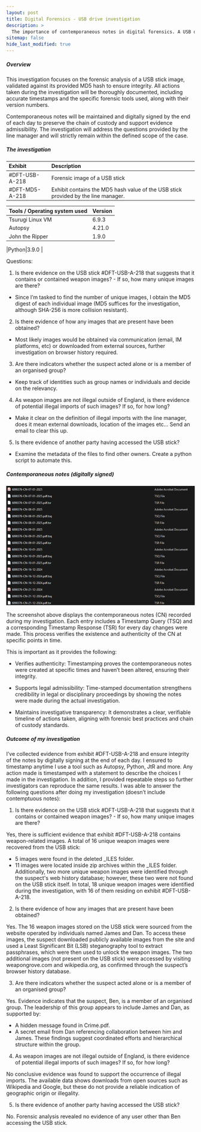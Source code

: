 ```yaml
---
layout: post
title: Digital Forensics - USB drive investigation
description: >
  The importance of contemporaneous notes in digital forensics. A USB drive investigation answering questions from a Line Manager. 
sitemap: false
hide_last_modified: true
---
```


##### Overview
This investigation focuses on the forensic analysis of a USB stick image, validated against its provided MD5 hash to ensure integrity. All actions taken during the investigation will be thoroughly documented, including accurate timestamps and the specific forensic tools used, along with their version numbers.

Contemporaneous notes will be maintained and digitally signed by the end of each day to preserve the chain of custody and support evidence admissibility. The investigation will address the questions provided by the line manager and will strictly remain within the defined scope of the case.

##### The investigation

| Exhibit        | Description|
|:---------------|:-----------|
| #DFT-USB-A-218 |Forensic image of a USB stick |
| #DFT-MD5-A-218 |Exhibit contains the MD5 hash value of the USB stick provided by the line manager.|

| Tools / Operating system used | Version|
|:---------------|:-----------|
|Tsurugi Linux VM|6.9.3|
|Autopsy|4.21.0|
|John the Ripper|1.9.0 |

|Python|3.9.0 |

Questions: 
1.	Is there evidence on the USB stick #DFT-USB-A-218 that suggests that it contains or contained weapon images? - If so, how many unique images are there? 
-	Since I’m tasked to find the number of unique images, I obtain the MD5 digest of each individual image (MD5 suffices for the investigation, although SHA-256 is more collision resistant).
2.	Is there evidence of how any images that are present have been obtained? 
-	Most likely images would be obtained via communication (email, IM platforms, etc) or downloaded from external sources, further investigation on browser history required.
3.	Are there indicators whether the suspect acted alone or is a member of an organised group? 
-	Keep track of identities such as group names or individuals and decide on the relevancy. 

4.	As weapon images are not illegal outside of England, is there evidence of potential illegal imports of such images? If so, for how long? 
-	Make it clear on the definition of illegal imports with the line manager, does it mean external downloads, location of the images etc... Send an email to clear this up.
5.	Is there evidence of another party having accessed the USB stick?
-	Examine the metadata of the files to find other owners. Create a python script to automate this.

##### Contemporaneous notes (digitally signed)
![800x400](/assets/img/blog/df-cn-proof.png "CN-proof")

The screenshot above displays the contemporaneous notes (CN) recorded during my investigation. Each entry includes a Timestamp Query (TSQ) and a corresponding Timestamp Response (TSR) for every day changes were made. This process verifies the existence and authenticity of the CN at specific points in time.

This is important as it provides the following:

- Verifies authenticity: Timestamping proves the contemporaneous notes were created at specific times and haven’t been altered, ensuring their integrity.

- Supports legal admissibility: Time-stamped documentation strengthens credibility in legal or disciplinary proceedings by showing the notes were made during the actual investigation.

- Maintains investigative transparency: It demonstrates a clear, verifiable timeline of actions taken, aligning with forensic best practices and chain of custody standards.


##### Outcome of my investigation
I’ve collected evidence from exhibit #DFT-USB-A-218 and ensure integrity of the notes by digitally signing at the end of each day. I ensured to timestamp anytime I use a tool such as Autopsy, Python, JtR and more. Any action made is timestamped with a statement to describe the choices I made in the investigation. In addition, I provided repeatable steps so further investigators can reproduce the same results. I was able to answer the following questions after doing my investigation (doesn’t include contemptuous notes):

1.	Is there evidence on the USB stick #DFT-USB-A-218 that suggests that it contains or contained weapon images? - If so, how many unique images are there?

Yes, there is sufficient evidence that exhibit #DFT-USB-A-218 contains weapon-related images. A total of 16 unique weapon images were recovered from the USB stick:
-	5 images were found in the deleted _ILES folder.
-	11 images were located inside zip archives within the _ILES folder.
Additionally, two more unique weapon images were identified through the suspect's web history database; however, these two were not found on the USB stick itself. In total, 18 unique weapon images were identified during the investigation, with 16 of them residing on exhibit #DFT-USB-A-218.

2.	Is there evidence of how any images that are present have been obtained? 

Yes. The 16 weapon images stored on the USB stick were sourced from the website operated by individuals named James and Dan. To access these images, the suspect downloaded publicly available images from the site and used a Least Significant Bit (LSB) steganography tool to extract passphrases, which were then used to unlock the weapon images.
The two additional images (not present on the USB stick) were accessed by visiting weapongrove.com and wikipedia.org, as confirmed through the suspect’s browser history database.

3.	Are there indicators whether the suspect acted alone or is a member of an organised group?

Yes. Evidence indicates that the suspect, Ben, is a member of an organised group. The leadership of this group appears to include James and Dan, as supported by:
-	A hidden message found in Crime.pdf.
-	A secret email from Dan referencing collaboration between him and James.
These findings suggest coordinated efforts and hierarchical structure within the group.

4.	As weapon images are not illegal outside of England, is there evidence of potential illegal imports of such images? If so, for how long? 

No conclusive evidence was found to support the occurrence of illegal imports. The available data shows downloads from open sources such as Wikipedia and Google, but these do not provide a reliable indication of geographic origin or illegality.

5.	Is there evidence of another party having accessed the USB stick?

No. Forensic analysis revealed no evidence of any user other than Ben accessing the USB stick.
